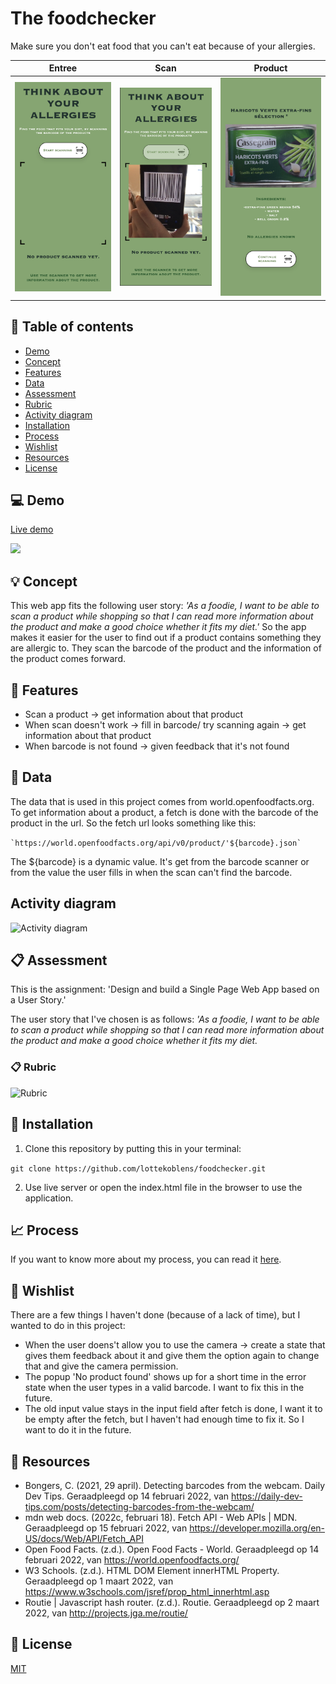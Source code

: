 # The foodchecker

Make sure you don't eat food that you can't eat because of your allergies.

Entree | Scan | Product
:-------------------------:|:-------------------------:|:-------------------------:
![Landing page](https://github.com/lottekoblens/foodchecker/blob/main/images/home.png) |  ![Scan page](https://github.com/lottekoblens/foodchecker/blob/main/images/scan-page.png) | ![Product page](https://github.com/lottekoblens/foodchecker/blob/main/images/product.png)

## :bookmark_tabs: Table of contents
* [Demo](https://github.com/lottekoblens/foodchecker#computer-demo)
* [Concept](https://github.com/lottekoblens/foodchecker#bulb-concept)
* [Features](https://github.com/lottekoblens/foodchecker#high_brightness-features)
* [Data](https://github.com/lottekoblens/foodchecker#file_folder-data)
* [Assessment](https://github.com/lottekoblens/foodchecker#clipboard-assessment)
* [Rubric](https://github.com/lottekoblens/foodchecker#clipboard-rubric)
* [Activity diagram](https://github.com/lottekoblens/foodchecker#activity-diagram)
* [Installation](https://github.com/lottekoblens/foodchecker#wrench-installation)
* [Process](https://github.com/lottekoblens/foodchecker#chart_with_upwards_trend-process)
* [Wishlist](https://github.com/lottekoblens/foodchecker#pencil-wishlist)
* [Resources](https://github.com/lottekoblens/foodchecker#open_file_folder-resources)
* [License](https://github.com/lottekoblens/foodchecker#bookmark-license)

## :computer: Demo

[Live demo](https://lottekoblens.github.io/foodchecker/)

<img src="https://github.com/lottekoblens/foodchecker/blob/main/images/app.gif" width="300">

## :bulb: Concept

This web app fits the following user story: _'As a foodie, I want to be able to scan a product while shopping so that I can read more information about the product and make a good choice whether it fits my diet.'_
So the app makes it easier for the user to find out if a product contains something they are allergic to. They scan the barcode of the product and the information of the product comes forward. 

## :high_brightness: Features

* Scan a product -> get information about that product
* When scan doesn't work -> fill in barcode/ try scanning again -> get information about that product
* When barcode is not found -> given feedback that it's not found

## :file_folder: Data 

The data that is used in this project comes from world.openfoodfacts.org. To get information about a product, a fetch is done with the barcode of the product in the url. So the fetch url looks something like this: 

``` `https://world.openfoodfacts.org/api/v0/product/'${barcode}.json` ```

The ${barcode} is a dynamic value. It's get from the barcode scanner or from the value the user fills in when the scan can't find the barcode.

## Activity diagram

![Activity diagram](https://github.com/lottekoblens/foodchecker/blob/main/images/activitydiagram-v2.png)

## :clipboard: Assessment

This is the assignment: 'Design and build a Single Page Web App based on a User Story.' 

The user story that I've chosen is as follows: _'As a foodie, I want to be able to scan a product while shopping so that I can read more information about the product and make a good choice whether it fits my diet._

### :clipboard: Rubric

![Rubric](https://github.com/lottekoblens/foodchecker/blob/main/images/Rubric.png)

## :wrench: Installation

1. Clone this repository by putting this in your terminal:

`git clone https://github.com/lottekoblens/foodchecker.git`

2. Use live server or open the index.html file in the browser to use the application.

## :chart_with_upwards_trend: Process

If you want to know more about my process, you can read it [here](https://github.com/lottekoblens/foodchecker/wiki/Proces).

## :pencil: Wishlist

There are a few things I haven't done (because of a lack of time), but I wanted to do in this project:

* When the user doens't allow you to use the camera -> create a state that gives them feedback about it and give them the option again to change that and give the camera permission. 
* The popup 'No product found' shows up for a short time in the error state when the user types in a valid barcode. I want to fix this in the future.
* The old input value stays in the input field after fetch is done, I want it to be empty after the fetch, but I haven't had enough time to fix it. So I want to do it in the future.

## :open_file_folder: Resources

* Bongers, C. (2021, 29 april). Detecting barcodes from the webcam. Daily Dev Tips. Geraadpleegd op 14 februari 2022, van https://daily-dev-tips.com/posts/detecting-barcodes-from-the-webcam/
* mdn web docs. (2022c, februari 18). Fetch API - Web APIs | MDN. Geraadpleegd op 15 februari 2022, van https://developer.mozilla.org/en-US/docs/Web/API/Fetch_API
* Open Food Facts. (z.d.). Open Food Facts - World. Geraadpleegd op 14 februari 2022, van https://world.openfoodfacts.org/
* W3 Schools. (z.d.). HTML DOM Element innerHTML Property. Geraadpleegd op 1 maart 2022, van https://www.w3schools.com/jsref/prop_html_innerhtml.asp
* Routie | Javascript hash router. (z.d.). Routie. Geraadpleegd op 2 maart 2022, van http://projects.jga.me/routie/

## :bookmark: License

[MIT](https://github.com/lottekoblens/foodchecker/blob/main/LICENSE)
